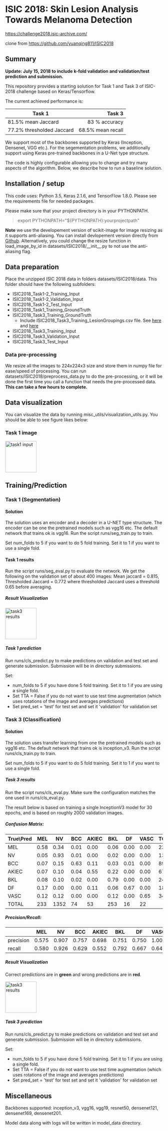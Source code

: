 # ISIC 2018: Skin Lesion Analysis Towards Melanoma Detection 

https://challenge2018.isic-archive.com/

clone from https://github.com/yuanqing811/ISIC2018

## Summary

**Update: July 15, 2018 to include k-fold validation and validation/test prediction and submission.**

This repository provides a starting solution for Task 1 and Task 3 of ISIC-2018 challenge based on Keras/Tensorflow. 

The current achieved performance is:

| Task 1        | Task 3  |
| ------------- | -----:|
| 81.5% mean Jaccard      | 83 % accuracy |
| 77.2% thresholded Jaccard  |  68.5% mean recall |

We support most of the backbones supported by Keras (Inception, Densenet, VGG etc.). For the segementation problems, we additionally support using Keras pre-trained backbones in a U-Net type structure. 

The code is highly configurable allowing you to change and try many aspects of the algorithm. Below, we describe how to run a baseline solution.

## Installation / setup

This code uses: Python 3.5, Keras 2.1.6, and TensorFlow 1.8.0. Please see the requirements file for needed packages.

Please make sure that your project directory is in your PYTHONPATH. 

> export PYTHONPATH="${PYTHONPATH}:yourprojectpath"


**Note** we use the developement version of scikit-image for image resizing as it supports anti-aliasing. You can install devlopement version directly from [Github](https://github.com/scikit-image/scikit-image). Alternatively, you could change the resize function in load_image_by_id in datasets/ISIC2018/\_\_init\_\_.py to not use the anti-aliasing flag.

## Data preparation

Place the unzipped ISIC 2018 data in folders datasets/ISIC2018/data. This folder should have the following subfolders:

* ISIC2018_Task1-2_Training_Input
* ISIC2018_Task1-2_Validation_Input
* ISIC2018_Task1-2_Test_Input
* ISIC2018_Task1_Training_GroundTruth
* ISIC2018_Task3_Training_GroundTruth
    * Include ISIC2018_Task3_Training_LesionGroupings.csv file. See [here](https://forum.isic-archive.com/t/task-3-supplemental-information/430) and [here](https://challenge.kitware.com/api/v1/file/5b0858b456357d4ff8575164/download)
* ISIC2018_Task3_Training_Input
* ISIC2018_Task3_Validation_Input
* ISIC2018_Task3_Test_Input

### Data pre-processing

We resize all the images to 224x224x3 size and store them in numpy file for ease/speed of processing. 
You can run datasets/ISIC2018/preprocess_data.py to do the pre-processing, or it will be done the first time you call a function that needs the pre-processed data. **This can take a few hours to complete.**

## Data visualization

You can visualize the data by running misc_utils/visualization_utils.py. You should be able to see figure likes below:

### Task 1 image

<img src="images/task1_input.png" alt="task1 input" style="width:100px;"/>

## Training/Prediction

### Task 1 (Segmentation)

#### Solution

The solution uses an encoder and a decoder in a U-NET type structure. The encoder can be one the pretrained models such as vgg16 etc. The default network that trains ok is vgg16.  Run the script runs/seg_train.py to train.

Set num_folds to 5 if you want to do 5 fold training. Set it to 1 if you want to use a single fold.

#### Task 1 results

Run the script runs/seg_eval.py to evaluate the network. We get the following on the validation set of about 400 images: Mean jaccard = 0.815, Thresholded Jaccard = 0.772 where thresholded Jaccard uses a threshold 0.65 before averaging.

##### Result Visualization

<img src="images/task1_results.png" alt="task3 results" style="width:100px;"/>

##### Task 1 prediction

Run runs/cls_predict.py to make predictions on validation and test set and generate submission. Submission will be in directory submissions.

Set:
* num_folds to 5 if you have done 5 fold training. Set it to 1 if you are using a single fold.
* Set TTA = False if you do not want to use test time augmentation (which uses rotations of the image and averages predictions)
* Set pred_set = 'test' for test set and set it 'validation' for validation set

### Task 3 (Classification)

#### Solution

The solution uses transfer learning from one the pretrained models such as vgg16 etc.  The default network that trains ok is inception_v3.  Run the script runs/cls_train.py to train.

Set num_folds to 5 if you want to do 5 fold training. Set it to 1 if you want to use a single fold.

##### Task 3 results

Run the script runs/cls_eval.py. Make sure the configuration matches the one used in runs/cls_eval.py.

The result below is based on training a single InceptionV3 model for 30 epochs, and is based on roughly 2000 validation images.

##### Confusion Matrix:
| True\Pred|        MEL|         NV|        BCC|      AKIEC|        BKL|         DF|       VASC|      TOTAL|
|   -------|    -------|    -------|    -------|    -------|    -------|    -------|    -------|    -------|
|       MEL|       0.58|       0.34|       0.01|       0.00|       0.06|       0.00|       0.00|        231|
|        NV|       0.05|       0.93|       0.01|       0.00|       0.02|       0.00|       0.00|       1324|
|       BCC|       0.07|       0.15|       0.63|       0.11|       0.03|       0.01|       0.00|         89|
|     AKIEC|       0.07|       0.10|       0.04|       0.55|       0.22|       0.00|       0.00|         67|
|       BKL|       0.08|       0.10|       0.02|       0.00|       0.79|       0.00|       0.00|        240|
|        DF|       0.17|       0.00|       0.00|       0.11|       0.06|       0.67|       0.00|         18|
|      VASC|       0.12|       0.12|       0.00|       0.00|       0.12|       0.00|       0.65|         34|
|     TOTAL|        233|       1352|         74|         53|        253|         16|         22|           |

##### Precision/Recall:

|          |        MEL|         NV|        BCC|      AKIEC|        BKL|         DF|       VASC|       MEAN|
|   -------|    -------|    -------|    -------|    -------|    -------|    -------|    -------|    -------|
| precision|      0.575|      0.907|      0.757|      0.698|      0.751|      0.750|      1.000|      0.777|
|    recall|      0.580|      0.926|      0.629|      0.552|      0.792|      0.667|      0.647|      0.685|

##### Result Visualization

Correct predictions are in **green** and wrong predictions are in **red**.

<img src="images/task3_results.png" alt="task3 results" style="width:100px;"/>

##### Task 3 prediction

Run runs/cls_predict.py to make predictions on validation and test set and generate submission. Submission will be in directory submissions.

Set:
* num_folds to 5 if you have done 5 fold training. Set it to 1 if you are using a single fold.
* Set TTA = False if you do not want to use test time augmentation (which uses rotations of the image and averages predictions)
* Set pred_set = 'test' for test set and set it 'validation' for validation set


## Miscellaneous

Backbones supported: inception_v3, vgg16, vgg19, resnet50, densenet121, densenet169, densenet201.

Model data along with logs will be written in model_data directory.



